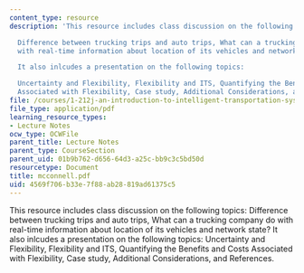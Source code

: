 ```yaml
---
content_type: resource
description: 'This resource includes class discussion on the following topics:

  Difference between trucking trips and auto trips, What can a trucking company do
  with real-time information about location of its vehicles and network state?

  It also inlcudes a presentation on the following topics:

  Uncertainty and Flexibility, Flexibility and ITS, Quantifying the Benefits and Costs
  Associated with Flexibility, Case study, Additional Considerations, and References.'
file: /courses/1-212j-an-introduction-to-intelligent-transportation-systems-spring-2005/4569f706b33e7f88ab28819ad61375c5_mcconnell.pdf
file_type: application/pdf
learning_resource_types:
- Lecture Notes
ocw_type: OCWFile
parent_title: Lecture Notes
parent_type: CourseSection
parent_uid: 01b9b762-d656-64d3-a25c-bb9c3c5bd50d
resourcetype: Document
title: mcconnell.pdf
uid: 4569f706-b33e-7f88-ab28-819ad61375c5
---
```

This resource includes class discussion on the following topics:
Difference between trucking trips and auto trips, What can a trucking company do with real-time information about location of its vehicles and network state?
It also inlcudes a presentation on the following topics:
Uncertainty and Flexibility, Flexibility and ITS, Quantifying the Benefits and Costs Associated with Flexibility, Case study, Additional Considerations, and References.